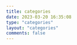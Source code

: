 ```yaml
---
title: categories
date: 2023-03-20 16:35:08
type: "categories"
layout: "categories"
comments: false
---
```

